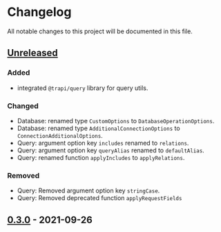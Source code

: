 # Changelog

All notable changes to this project will be documented in this file.

## [Unreleased]

### Added
- integrated `@trapi/query` library for query utils.

### Changed
- Database: renamed type `CustomOptions` to `DatabaseOperationOptions`.
- Database: renamed type `AdditionalConnectionOptions` to `ConnectionAdditionalOptions`.
- Query: argument option key `includes` renamed to `relations`.
- Query: argument option key `queryAlias` renamed to `defaultAlias`.
- Query: renamed function `applyIncludes` to `applyRelations`.

### Removed
- Query: Removed argument option key `stringCase`.
- Query: Removed deprecated function `applyRequestFields`

## [0.3.0] - 2021-09-26

[unreleased]: https://github.com/Tada5hi/typeorm-extension/compare/v0.3.0...HEAD
[0.3.0]: https://github.com/Tada5hi/typeorm-extension/releases/tag/v0.3.0
